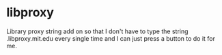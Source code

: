 libproxy
========

Library proxy string add on so that I don't have to type the string .libproxy.mit.edu every single time and I can just press a button to do it for me.
